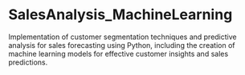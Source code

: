 # SalesAnalysis_MachineLearning
Implementation of customer segmentation techniques and predictive analysis for sales forecasting using Python, including the creation of machine learning models for effective customer insights and sales predictions.
